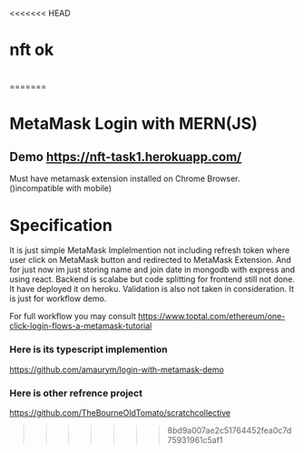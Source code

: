<<<<<<< HEAD
# nft ok
# 
=======
# MetaMask Login with MERN(JS)
## Demo https://nft-task1.herokuapp.com/
Must have metamask extension  installed on Chrome Browser. ()incompatible with mobile)

# Specification
It is just simple MetaMask Implelmention not including refresh token where user click on MetaMask button and redirected to MetaMask Extension.
And for just now im just storing name and join date in mongodb with express and using react. Backend is scalabe but code splitting for frontend still not done.
It  have deployed it on heroku. Validation is also not taken in consideration. It is just for workflow demo. 

For full workflow you may consult https://www.toptal.com/ethereum/one-click-login-flows-a-metamask-tutorial
### Here is its typescript implemention
https://github.com/amaurym/login-with-metamask-demo

### Here is other refrence project 
https://github.com/TheBourneOldTomato/scratchcollective

>>>>>>> 8bd9a007ae2c51764452fea0c7d75931961c5af1
